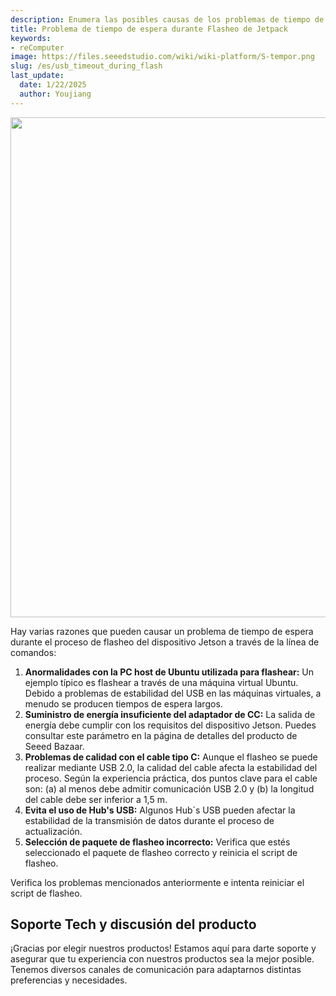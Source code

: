 ```yaml
---
description: Enumera las posibles causas de los problemas de tiempo de espera durante el proceso de actualización de una Jetson.
title: Problema de tiempo de espera durante Flasheo de Jetpack
keywords:
- reComputer
image: https://files.seeedstudio.com/wiki/wiki-platform/S-tempor.png
slug: /es/usb_timeout_during_flash
last_update:
  date: 1/22/2025
  author: Youjiang
---
```


<div align="center">
  <img width ="800" src="https://files.seeedstudio.com/wiki/reComputer-Jetson/FAQ/timeout_issue.png"/>
</div>

Hay varias razones que pueden causar un problema de tiempo de espera durante el proceso de flasheo del dispositivo Jetson a través de la línea de comandos:

1. **Anormalidades con la PC host de Ubuntu utilizada para flashear:** Un ejemplo típico es flashear a través de una máquina virtual Ubuntu. Debido a problemas de estabilidad del USB en las máquinas virtuales, a menudo se producen tiempos de espera largos.
2. **Suministro de energía insuficiente del adaptador de CC:** La salida de energía debe cumplir con los requisitos del dispositivo Jetson. Puedes consultar este parámetro en la página de detalles del producto de Seeed Bazaar.
3. **Problemas de calidad con el cable tipo C:** Aunque el flasheo se puede realizar mediante USB 2.0, la calidad del cable afecta la estabilidad del proceso. Según la experiencia práctica, dos puntos clave para el cable son: (a) al menos debe admitir comunicación USB 2.0 y (b) la longitud del cable debe ser inferior a 1,5 m.
4. **Evita el uso de Hub's USB:** Algunos Hub´s USB pueden afectar la estabilidad de la transmisión de datos durante el proceso de actualización.
5. **Selección de paquete de flasheo incorrecto:** Verifica que estés seleccionado el paquete de flasheo correcto y reinicia el script de flasheo.

Verifica los problemas mencionados anteriormente e intenta reiniciar el script de flasheo.

## Soporte Tech y discusión del producto

¡Gracias por elegir nuestros productos! Estamos aquí para darte soporte y asegurar que tu experiencia con nuestros productos sea la mejor posible. Tenemos diversos canales de comunicación para adaptarnos distintas preferencias y necesidades.

<div class="button_tech_support_container">
<a href="https://forum.seeedstudio.com/" class="button_forum"></a> 
<a href="https://www.seeedstudio.com/contacts" class="button_email"></a>
</div>

<div class="button_tech_support_container">
<a href="https://discord.gg/eWkprNDMU7" class="button_discord"></a> 
<a href="https://github.com/Seeed-Studio/wiki-documents/discussions/69" class="button_discussion"></a>
</div>
